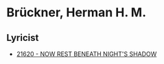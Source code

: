 # Brückner, Herman H. M. 

## Lyricist

- [21620 - NOW REST BENEATH NIGHT'S SHADOW](/hymns/21620.md)

